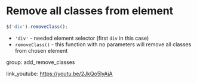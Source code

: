 # Remove all classes from element

```javascript
$('div').removeClass();
```

- `'div'` - needed element selector (first ```div``` in this case)
- `removeClass()` - this function with no parameters will remove all classes from chosen element

group: add_remove_classes


link_youtube: https://youtu.be/2JkQo5lyAjA
